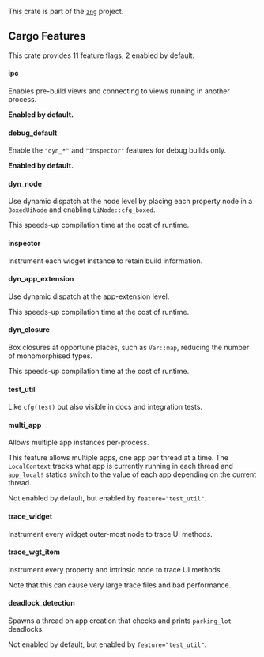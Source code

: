 <!--do doc --readme header-->
This crate is part of the [`zng`](https://github.com/zng-ui/zng?tab=readme-ov-file#crates) project.

<!--do doc --readme features-->
## Cargo Features


This crate provides 11 feature flags, 2 enabled by default.

#### ipc
Enables pre-build views and connecting to views running in another process.



 **Enabled by default.**

#### debug_default
Enable the `"dyn_*"` and `"inspector"` features for debug builds only.



 **Enabled by default.**

#### dyn_node
Use dynamic dispatch at the node level by placing each property node in a `BoxedUiNode` and enabling `UiNode::cfg_boxed`.

This speeds-up compilation time at the cost of runtime.


#### inspector
Instrument each widget instance to retain build information.


#### dyn_app_extension
Use dynamic dispatch at the app-extension level.

This speeds-up compilation time at the cost of runtime.


#### dyn_closure
Box closures at opportune places, such as `Var::map`, reducing the number of monomorphised types.

This speeds-up compilation time at the cost of runtime.


#### test_util
Like `cfg(test)` but also visible in docs and integration tests.


#### multi_app
Allows multiple app instances per-process.

This feature allows multiple apps, one app per thread at a time. The `LocalContext` tracks
what app is currently running in each thread and `app_local!` statics switch to the value of each app
depending on the current thread.

Not enabled by default, but enabled by `feature="test_util"`.


#### trace_widget
Instrument every widget outer-most node to trace UI methods.


#### trace_wgt_item
Instrument every property and intrinsic node to trace UI methods.

Note that this can cause very large trace files and bad performance.


#### deadlock_detection
Spawns a thread on app creation that checks and prints `parking_lot` deadlocks.

Not enabled by default, but enabled by `feature="test_util"`.


<!--do doc --readme #SECTION-END-->

